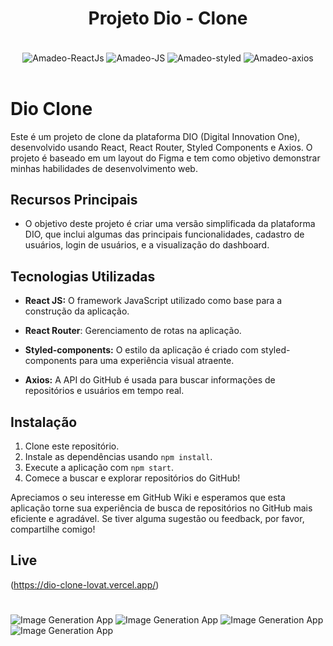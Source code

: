 ##

<h1 align="center">Projeto Dio - Clone</h1>

</br>

<div style="display: inline_block" align="center">
     <img align="center" alt="Amadeo-ReactJs" src="https://img.shields.io/badge/React-20232A?style=for-the-badge&logo=react&logoColor=61DAFB">
     <img align="center" alt="Amadeo-JS" src="https://img.shields.io/badge/JavaScript-323330?style=for-the-badge&logo=javascript&logoColor=F7DF1E">
     <img align="center" alt="Amadeo-styled" src="https://img.shields.io/badge/styled-components-1572B6?style=for-the-badge&logo=styled-components&logoColor=white">
     <img align="center" alt="Amadeo-axios" src="https://img.shields.io/badge/axios-20232A?style=for-the-badge&logo=axios&logoColor">
  </div>
  </br>

# Dio Clone

Este é um projeto de clone da plataforma DIO (Digital Innovation One), desenvolvido usando React, React Router, Styled Components e Axios. O projeto é baseado em um layout do Figma e tem como objetivo demonstrar minhas habilidades de desenvolvimento web.

## Recursos Principais

- O objetivo deste projeto é criar uma versão simplificada da plataforma DIO, que inclui algumas das principais funcionalidades, cadastro de usuários, login de usuários, e a visualização do dashboard.

## Tecnologias Utilizadas

- **React JS:** O framework JavaScript utilizado como base para a construção da aplicação.

- **React Router**: Gerenciamento de rotas na aplicação.

- **Styled-components:** O estilo da aplicação é criado com styled-components para uma experiência visual atraente.

- **Axios:** A API do GitHub é usada para buscar informações de repositórios e usuários em tempo real.

## Instalação

1. Clone este repositório.
2. Instale as dependências usando `npm install`.
3. Execute a aplicação com `npm start`.
4. Comece a buscar e explorar repositórios do GitHub!

Apreciamos o seu interesse em GitHub Wiki e esperamos que esta aplicação torne sua experiência de busca de repositórios no GitHub mais eficiente e agradável. Se tiver alguma sugestão ou feedback, por favor, compartilhe comigo!

## Live

(https://dio-clone-lovat.vercel.app/)

#

![Image Generation App](https://github.com/Amadeo-Frontend/images_sites/blob/main/Dio-clone-1.png)
![Image Generation App](https://github.com/Amadeo-Frontend/images_sites/blob/main/Dio-clone-2.png)
![Image Generation App](https://github.com/Amadeo-Frontend/images_sites/blob/main/Dio-clone-3.png)
![Image Generation App](https://github.com/Amadeo-Frontend/images_sites/blob/main/Dio-clone-4.png)
